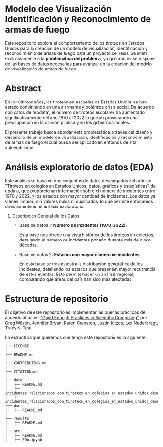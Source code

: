 # Modelo dee Visualización Identificación y Reconocimiento de armas de fuego

Este repositorio explora el comportamiento de los tiroteos en Estados Unidos para la creación de un modelo de visualización, identificación y reconocimiento de armas de fuego para un proyecto de Tesis. Se limita exclusivamente a la **problemática del problema**, ya que aún no se dispone de las bases de datos necesarias para avanzar en la creación del modelo de visualización de armas de fuego.

# Abstract

En los últimos años, los tiroteos en escuelas de Estados Unidos se han estado convirtiendo en una alarmante y polémica crisis social. De acuerdo con datos de “epdata”, el número de tiroteos escolares ha aumentado significativamente del año 1970 al 2022 lo que ah provocando una preocupación en la opinión pública y en los gobiernos locales.

El presente trabajo busca abordar esta problemática a través del diseño y desarrollo de un modelo de visualización, identificación y reconocimiento de armas de fuego el cual pueda ser aplicado en entornos de alta vulnerabilidad.

# Análisis exploratorio de datos (EDA)

Este análisis se basa en dos conjuntos de datos descargados del artículo "Tiroteos en colegios en Estados Unidos, datos, gráficos y estadísticas" de epdata, que proporcionan información sobre el número de incidentes entre 1970 y 2022, y los estados con mayor cantidad de incidentes. Los datos ya vienen limpios, sin valores nulos ni duplicados, lo que permite enfocarnos directamente en el análisis exploratorio.

1. Descripción General de los Datos
   * Base de datos 1: **Número de incidentes (1970-2022)**.
     
     Esta base nos ofrece una vista histórica de los tiroteos en colegios, detallando el número       de incidentes por año durante más de cinco décadas.

   * Base de datos 2: **Estados con mayor número de incidentes**.
     
     En esta base se nos muestra la distribución geográfica de los incidentes, detallando los         estados que presentan mayor recurrencia de estos eventos. Esto permite hacer un análisis         regional, comparando qué áreas del país han sido más afectadas

# Estructura de repositorio
     
El objetivo de este repositorio es implementar las buenas prácticas de acuerdo al paper ["Good Enough Practices in Scientific Computing"](https://arxiv.org/abs/1609.00037) por Greg Wilson, Jennifer Bryan, Karen Cranston, Justin Kitzes, Lex Nederbragt, Tracy K. Teal.

La estructura que queremos que tenga este repositorio es la siguiente:

    ├── LICENSE             
    |  
    ├── README.md           
    |  
    ├── CONTRIBUTING.md     
    |  
    ├── CITATION.md         
    |  
    ├── data  
    |   ├── README.md
    |   ├── incidentes_relacionados_con_tiroteos_en_colegios_en_estados_unidos_desde_1970_por_estados.csv
    |   ├── incidentes_relacionados_con_tiroteos_en_colegios_en_estados_unidos_desde_1970_por_nivel_educativo_del_centro.csv
    ├── doc
    |   ├── README.md
    |  
    ├── results
    |   ├── README.md
    |  
    └── src
    |   ├── README.md
    |   ├── EDA.ipynb

